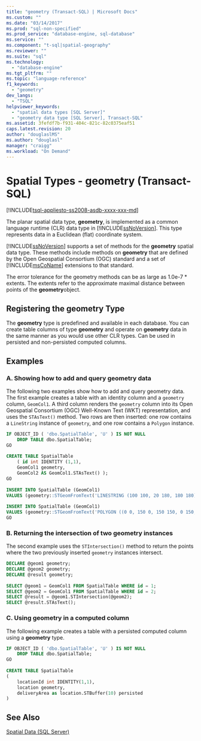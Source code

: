 ```yaml
---
title: "geometry (Transact-SQL) | Microsoft Docs"
ms.custom: ""
ms.date: "03/14/2017"
ms.prod: "sql-non-specified"
ms.prod_service: "database-engine, sql-database"
ms.service: ""
ms.component: "t-sql|spatial-geography"
ms.reviewer: ""
ms.suite: "sql"
ms.technology: 
  - "database-engine"
ms.tgt_pltfrm: ""
ms.topic: "language-reference"
f1_keywords: 
  - "geometry"
dev_langs: 
  - "TSQL"
helpviewer_keywords: 
  - "spatial data types [SQL Server]"
  - "geometry data type [SQL Server], Transact-SQL"
ms.assetid: 3fefdf7b-f931-404c-821c-82c0375eaf51
caps.latest.revision: 20
author: "douglaslMS"
ms.author: "douglasl"
manager: "craigg"
ms.workload: "On Demand"
---
```

# Spatial Types - geometry (Transact-SQL)
[!INCLUDE[tsql-appliesto-ss2008-asdb-xxxx-xxx-md](../../includes/tsql-appliesto-ss2008-asdb-xxxx-xxx-md.md)]

  The planar spatial data type, **geometry**, is implemented as a common language runtime (CLR) data type in [!INCLUDE[ssNoVersion](../../includes/ssnoversion-md.md)]. This type represents data in a Euclidean (flat) coordinate system.  
  
 [!INCLUDE[ssNoVersion](../../includes/ssnoversion-md.md)] supports a set of methods for the **geometry** spatial data type. These methods include methods on **geometry** that are defined by the Open Geospatial Consortium (OGC) standard and a set of [!INCLUDE[msCoName](../../includes/msconame-md.md)] extensions to that standard.  
 
 The error tolerance for the geometry methods can be as large as 1.0e-7 * extents. The extents refer to the approximate maximal distance between points of the **geometry**object.
  
## Registering the geometry Type  
 The **geometry** type is predefined and available in each database. You can create table columns of type **geometry** and operate on **geometry** data in the same manner as you would use other CLR types. Can be used in persisted and non-persisted computed columns.  
  
## Examples  
  
### A. Showing how to add and query geometry data  
 The following two examples show how to add and query geometry data. The first example creates a table with an identity column and a `geometry` column, `GeomCol1`. A third column renders the `geometry` column into its Open Geospatial Consortium (OGC) Well-Known Text (WKT) representation, and uses the `STAsText()` method. Two rows are then inserted: one row contains a `LineString` instance of `geometry`, and one row contains a `Polygon` instance.  
  
```sql 
IF OBJECT_ID ( 'dbo.SpatialTable', 'U' ) IS NOT NULL   
    DROP TABLE dbo.SpatialTable;  
GO  
  
CREATE TABLE SpatialTable   
    ( id int IDENTITY (1,1),  
    GeomCol1 geometry,   
    GeomCol2 AS GeomCol1.STAsText() );  
GO  
  
INSERT INTO SpatialTable (GeomCol1)  
VALUES (geometry::STGeomFromText('LINESTRING (100 100, 20 180, 180 180)', 0));  
  
INSERT INTO SpatialTable (GeomCol1)  
VALUES (geometry::STGeomFromText('POLYGON ((0 0, 150 0, 150 150, 0 150, 0 0))', 0));  
GO  
```  
  
### B. Returning the intersection of two geometry instances  
 The second example uses the `STIntersection()` method to return the points where the two previously inserted `geometry` instances intersect.  
  
```sql  
DECLARE @geom1 geometry;  
DECLARE @geom2 geometry;  
DECLARE @result geometry;  
  
SELECT @geom1 = GeomCol1 FROM SpatialTable WHERE id = 1;  
SELECT @geom2 = GeomCol1 FROM SpatialTable WHERE id = 2;  
SELECT @result = @geom1.STIntersection(@geom2);  
SELECT @result.STAsText();  
```  
  
### C. Using geometry in a computed column  
 The following example creates a table with a persisted computed column using a **geometry** type.  
  
```sql  
IF OBJECT_ID ( 'dbo.SpatialTable', 'U' ) IS NOT NULL   
    DROP TABLE dbo.SpatialTable;  
GO  
  
CREATE TABLE SpatialTable  
(  
    locationId int IDENTITY(1,1),  
    location geometry,  
    deliveryArea as location.STBuffer(10) persisted  
)  
```  
  
## See Also  
  [Spatial Data &#40;SQL Server&#41;](../../relational-databases/spatial/spatial-data-sql-server.md)  
  
  
